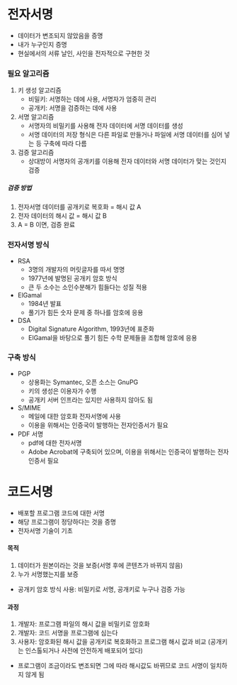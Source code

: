 # 전자서명

- 데이터가 변조되지 않았음을 증명
- 내가 누구인지 증명
- 현실에서의 서류 날인, 사인을 전자적으로 구현한 것

### 필요 알고리즘
1. 키 생성 알고리즘
	- 비밀키: 서명하는 데에 사용, 서명자가 엄중히 관리
	- 공개키: 서명을 검증하는 데에 사용
2. 서명 알고리즘
	- 서명자의 비밀키를 사용해 전자 데이터에 서명 데이터를 생성
	- 서명 데이터의 저장 형식은 다른 파일로 만들거나 파일에 서명 데이터를 심어 넣는 등 구축에 따라 다름
3. 검증 알고리즘
	- 상대방이 서명자의 공개키를 이용해 전자 데이터와 서명 데이터가 맞는 것인지 검증   

##### 검증 방법
1. 전자서명 데이터를 공개키로 복호화 = 해시 값 A
2. 전자 데이터의 해시 값 = 해시 값 B
3. A = B 이면, 검증 완료

### 전자서명 방식
- RSA
	- 3명의 개발자의 머릿글자를 따서 명명
	- 1977년에 발명된 공개키 암호 방식
	- 큰 두 소수는 소인수분해가 힘들다는 성질 적용
- ElGamal
	- 1984년 발표
	- 풀기가 힘든 숫자 문제 중 하나를 암호에 응용
- DSA
	- Digital Signature Algorithm, 1993년에 표준화
	- ElGamal을 바탕으로 풀기 힘든 수학 문제들을 조합해 암호에 응용

### 구축 방식
- PGP
	- 상용화는 Symantec, 오픈 소스는 GnuPG
	- 키의 생성은 이용자가 수행
	- 공개키 서버 인프라는 있지만 사용하지 않아도 됨
- S/MIME
	- 메일에 대한 암호화 전자서명에 사용
	- 이용을 위해서는 인증국이 발행하는 전자인증서가 필요
- PDF 서명
	- pdf에 대한 전자서명
	- Adobe Acrobat에 구축되어 있으며, 이용을 위해서는 인증국이 발행하는 전자인증서 필요

	
# 코드서명
- 배포할 프로그램 코드에 대한 서명
- 해당 프로그램이 정당하다는 것을 증명
- 전자서명 기술이 기초

#### 목적
1. 데이터가 원본이라는 것을 보증(서명 후에 콘텐츠가 바뀌지 않음)
2. 누가 서명했는지를 보증

- 공개키 암호 방식 사용: 비밀키로 서명, 공개키로 누구나 검증 가능

#### 과정
1. 개발자: 프로그램 파일의 해시 값을 비밀키로 암호화
2. 개발자: 코드 서명을 프로그램에 심는다
3. 사용자: 암호화된 해시 값을 공개키로 복호화하고 프로그램 해시 값과 비교   (공개키는 인스톨되거나 사전에 안전하게 배포되어 있다)

- 프로그램이 조금이라도 변조되면 그에 따라 해시값도 바뀌므로 코드 서명이 일치하지 않게 됨